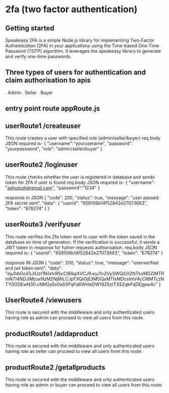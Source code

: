 # 2fa (two factor authentication)



## Getting started
Speakeasy 2FA is a simple Node.js library for implementing Two-Factor Authentication (2FA) in your applications using the Time-based One-Time Password (TOTP) algorithm. It leverages the speakeasy library to generate and verify one-time passwords.


## Three types of users for authentication and claim authorisation to apis
. Admin
. Seller
. Buyer

## entry point route appRoute.js


## userRoute1 /createuser
This route creates a user with specified role (admin/seller/buyer)
req.body JSON required is- 
{
  "username":"youruserame",
  "password": "yourpassword",
  "role": "admin/seller/buyer"
}
  
## userRoute2 /loginuser
This route checks whether the user is registered in database and sends token for 2FA if user is found 
req.body JSON required is- 
{
"username": "ashutosh@gmail.com",
"password":"1234"
}

response in JSON
{
    "code": 200,
    "status": true,
    "message": "user passed. 2FA secret sent",
    "data": {
        "userid": "659106b14f52842e27073663",
        "token": "678274"
    }
}


## userRoute3 /verifyuser
This route verifies the 2fa token sent to user with the token saved in the database on time of generation. If the verification is successful, it sends a JWT token in response for futher requests authorisation. 
req.body JSON required is- 
{
  "userid": "659106b14f52842e27073663",
        "token": "678274"
}

response IN JSON
{
    "code": 200,
    "status": true,
    "message": "userverified and jwt token sent",
    "data": "eyJhbGciOiJIUzI1NiIsInR5cCI6IkpXVCJ9.eyJ1c2VySWQiOiI2NTkxMDZiMTRmNTI4NDJlMjcwNzM2NjMiLCJpYXQiOjE3MDQxMTIxMDcsImV4cCI6MTczNTY0ODEwN30.cNM2a5s0aS0PqFq6WnteDW19Z6zITXS2qkPqDEgpw4c"
}
  

## UserRoute4 /viewusers
This route is secured with the middleware and only authenticated users having role as admin can proceed to view all users from this route.

## productRoute1 /addaproduct
This route is secured with the middleware and only authenticated users having role as seller can proceed to view all users from this route.



## productRoute2 /getallproducts
This route is secured with the middleware and only authenticated users having role as admin or buyer can proceed to view all users from this route.
